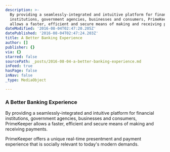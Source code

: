 ```yaml
---
description: >-
  By providing a seamlessly-integrated and intuitive platform for financial
  institutions, government agencies, businesses and consumers, PrimeKeeper
  allows a faster, efficient and secure means of making and receiving payments.
dateModified: '2016-08-04T02:47:20.205Z'
datePublished: '2016-08-04T02:47:24.203Z'
title: A Better Banking Experience
author: []
publisher: {}
via: {}
starred: false
sourcePath: _posts/2016-08-04-a-better-banking-experience.md
inFeed: true
hasPage: false
inNav: false
_type: MediaObject

---
```

### A Better Banking Experience

By providing a seamlessly-integrated and intuitive platform for financial institutions, government agencies, businesses and consumers, PrimeKeeper allows a faster, efficient and secure means of making and receiving payments.

PrimeKeeper offers a unique real-time presentment and payment experience that is socially relevant to today's modern demands.